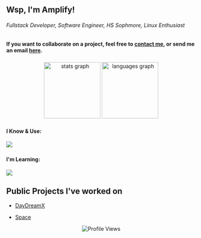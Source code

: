 <h2 align="left">Wsp, I'm Amplify!</h2>
<h6>Fullstack Developer, Software Engineer, HS Sophmore, Linux Enthusiast</h6>

#### If you want to collaborate on a project, feel free to [contact me](https://discord.com/users/1199165998998245377), or send me an email [here](mailto:not-amplify@night-x.com).

###

<div align="center">
  <img src="https://github-readme-stats.vercel.app/api?username=not-amplify&hide_title=false&hide_rank=false&show_icons=true&include_all_commits=true&count_private=true&disable_animations=false&theme=dracula&locale=en&hide_border=false" height="150" alt="stats graph"  />
  <img src="https://github-readme-stats.vercel.app/api/top-langs?username=not-amplify&locale=en&hide_title=false&layout=compact&card_width=320&langs_count=5&theme=dracula&hide_border=false" height="150" alt="languages graph"  />
</div>

###
#### I Know & Use:
<div align="left">
  <img src="https://skillicons.dev/icons?i=html,css,js,nodejs,npm,cloudflare,vscode,github,discord,debian,linux,md,bash,py,&perline=13" />
</div>

###
#### I'm Learning:

<div align="left">
  <img src="https://skillicons.dev/icons?i=ts,react,astro,tailwind,figma,rust,sass,docker,go,nginx,raspberrypi&perline=13" />
</div>

###


<h2 align="left">Public Projects I've worked on</h2>

- [DayDreamX](https://daydreamx.pro)

- [Space](https://gointospace.app)

<div align="center">
  <img
    src="https://komarev.com/ghpvc/?username=not-amplify&color=aa00ff&style=for-the-badge&label=Profile+Views"
    alt="Profile Views"
  />
</div>


###
